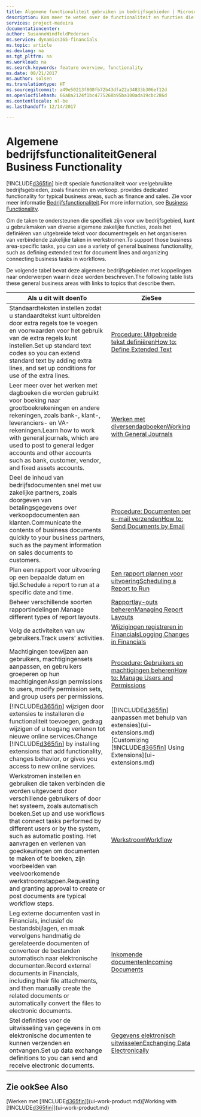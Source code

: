 ```yaml
---
title: Algemene functionaliteit gebruiken in bedrijfsgebieden | Microsoft Docs
description: Kom meer te weten over de functionaliteit en functies die worden gebruikt in bedrijfsgebieden in Dynamics 365 Business edition.
services: project-madeira
documentationcenter: 
author: SusanneWindfeldPedersen
ms.service: dynamics365-financials
ms.topic: article
ms.devlang: na
ms.tgt_pltfrm: na
ms.workload: na
ms.search.keywords: feature overview, functionality
ms.date: 08/21/2017
ms.author: solsen
ms.translationtype: HT
ms.sourcegitcommit: a49e50213f808fb72b43dfa22a34833b306ef12d
ms.openlocfilehash: 66a8a2124f1bc4775268b95ba100ada19cbc286d
ms.contentlocale: nl-be
ms.lasthandoff: 12/14/2017

---
```

# <a name="general-business-functionality"></a><span data-ttu-id="0816e-103">Algemene bedrijfsfunctionaliteit</span><span class="sxs-lookup"><span data-stu-id="0816e-103">General Business Functionality</span></span>
[!INCLUDE[d365fin](includes/d365fin_md.md)]<span data-ttu-id="0816e-104"> biedt speciale functionaliteit voor veelgebruikte bedrijfsgebieden, zoals financiën en verkoop.</span><span class="sxs-lookup"><span data-stu-id="0816e-104"> provides dedicated functionality for typical business areas, such as finance and sales.</span></span> <span data-ttu-id="0816e-105">Zie voor meer informatie [Bedrijfsfunctionaliteit](madeira-business-functionality.md).</span><span class="sxs-lookup"><span data-stu-id="0816e-105">For more information, see [Business Functionality](madeira-business-functionality.md).</span></span>

<span data-ttu-id="0816e-106">Om de taken te ondersteunen die specifiek zijn voor uw bedrijfsgebied, kunt u gebruikmaken van diverse algemene zakelijke functies, zoals het definiëren van uitgebreide tekst voor documentregels en het organiseren van verbindende zakelijke taken in werkstromen.</span><span class="sxs-lookup"><span data-stu-id="0816e-106">To support those business area-specific tasks, you can use a variety of general business functionality, such as defining extended text for document lines and organizing connecting business tasks in workflows.</span></span>



<span data-ttu-id="0816e-107">De volgende tabel bevat deze algemene bedrijfsgebieden met koppelingen naar onderwerpen waarin deze worden beschreven.</span><span class="sxs-lookup"><span data-stu-id="0816e-107">The following table lists these general business areas with links to topics that describe them.</span></span>

| <span data-ttu-id="0816e-108">Als u dit wilt doen</span><span class="sxs-lookup"><span data-stu-id="0816e-108">To</span></span> | <span data-ttu-id="0816e-109">Zie</span><span class="sxs-lookup"><span data-stu-id="0816e-109">See</span></span> |
| --- | --- |
| <span data-ttu-id="0816e-110">Standaardteksten instellen zodat u standaardtekst kunt uitbreiden door extra regels toe te voegen en voorwaarden voor het gebruik van de extra regels kunt instellen.</span><span class="sxs-lookup"><span data-stu-id="0816e-110">Set up standard text codes so you can extend standard text by adding extra lines, and set up conditions for use of the extra lines.</span></span> |[<span data-ttu-id="0816e-111">Procedure: Uitgebreide tekst definiëren</span><span class="sxs-lookup"><span data-stu-id="0816e-111">How to: Define Extended Text</span></span>](ui-how-define-ext-text.md) |
| <span data-ttu-id="0816e-112">Leer meer over het werken met dagboeken die worden gebruikt voor boeking naar grootboekrekeningen en andere rekeningen, zoals bank-, klant-, leveranciers- en VA-rekeningen.</span><span class="sxs-lookup"><span data-stu-id="0816e-112">Learn how to work with general journals, which are used to post to general ledger accounts and other accounts such as bank, customer, vendor, and fixed assets accounts.</span></span> |[<span data-ttu-id="0816e-113">Werken met diversendagboeken</span><span class="sxs-lookup"><span data-stu-id="0816e-113">Working with General Journals</span></span>](ui-work-general-journals.md) |
| <span data-ttu-id="0816e-114">Deel de inhoud van bedrijfsdocumenten snel met uw zakelijke partners, zoals doorgeven van betalingsgegevens over verkoopdocumenten aan klanten.</span><span class="sxs-lookup"><span data-stu-id="0816e-114">Communicate the contents of business documents quickly to your business partners, such as the payment information on sales documents to customers.</span></span> |[<span data-ttu-id="0816e-115">Procedure: Documenten per e-mail verzenden</span><span class="sxs-lookup"><span data-stu-id="0816e-115">How to: Send Documents by Email</span></span>](ui-how-send-documents-email.md) |
| <span data-ttu-id="0816e-116">Plan een rapport voor uitvoering op een bepaalde datum en tijd.</span><span class="sxs-lookup"><span data-stu-id="0816e-116">Schedule a report to run at a specific date and time.</span></span> |[<span data-ttu-id="0816e-117">Een rapport plannen voor uitvoering</span><span class="sxs-lookup"><span data-stu-id="0816e-117">Scheduling a Report to Run</span></span>](ui-work-report.md#ScheduleReport) |
| <span data-ttu-id="0816e-118">Beheer verschillende soorten rapportindelingen.</span><span class="sxs-lookup"><span data-stu-id="0816e-118">Manage different types of report layouts.</span></span> |[<span data-ttu-id="0816e-119">Rapportlay-outs beheren</span><span class="sxs-lookup"><span data-stu-id="0816e-119">Managing Report Layouts</span></span>](ui-manage-report-layouts.md) |
| <span data-ttu-id="0816e-120">Volg de activiteiten van uw gebruikers.</span><span class="sxs-lookup"><span data-stu-id="0816e-120">Track users' activities.</span></span>|[<span data-ttu-id="0816e-121">Wijzigingen registreren in Financials</span><span class="sxs-lookup"><span data-stu-id="0816e-121">Logging Changes in Financials</span></span>](across-log-changes.md)|
|<span data-ttu-id="0816e-122">Machtigingen toewijzen aan gebruikers, machtigingensets aanpassen, en gebruikers groeperen op hun machtigingen</span><span class="sxs-lookup"><span data-stu-id="0816e-122">Assign permissions to users, modify permission sets, and group users per permissions.</span></span>|[<span data-ttu-id="0816e-123">Procedure: Gebruikers en machtigingen beheren</span><span class="sxs-lookup"><span data-stu-id="0816e-123">How to: Manage Users and Permissions</span></span>](ui-how-users-permissions.md)|
| <span data-ttu-id="0816e-124">[!INCLUDE[d365fin](includes/d365fin_md.md)] wijzigen door extensies te installeren die functionaliteit toevoegen, gedrag wijzigen of u toegang verlenen tot nieuwe online services.</span><span class="sxs-lookup"><span data-stu-id="0816e-124">Change [!INCLUDE[d365fin](includes/d365fin_md.md)] by installing extensions that add functionality, changes behavior, or gives you access to new online services.</span></span> |<span data-ttu-id="0816e-125">[[!INCLUDE[d365fin](includes/d365fin_md.md)] aanpassen met behulp van extensies](ui-extensions.md)</span><span class="sxs-lookup"><span data-stu-id="0816e-125">[Customizing [!INCLUDE[d365fin](includes/d365fin_md.md)] Using Extensions](ui-extensions.md)</span></span> |
|<span data-ttu-id="0816e-126">Werkstromen instellen en gebruiken die taken verbinden die worden uitgevoerd door verschillende gebruikers of door het systeem, zoals automatisch boeken.</span><span class="sxs-lookup"><span data-stu-id="0816e-126">Set up and use workflows that connect tasks performed by different users or by the system, such as automatic posting.</span></span> <span data-ttu-id="0816e-127">Het aanvragen en verlenen van goedkeuringen om documenten te maken of te boeken, zijn voorbeelden van veelvoorkomende werkstroomstappen.</span><span class="sxs-lookup"><span data-stu-id="0816e-127">Requesting and granting approval to create or post documents are typical workflow steps.</span></span>|[<span data-ttu-id="0816e-128">Werkstroom</span><span class="sxs-lookup"><span data-stu-id="0816e-128">Workflow</span></span>](across-workflow.md)|
|<span data-ttu-id="0816e-129">Leg externe documenten vast in Financials, inclusief de bestandsbijlagen, en maak vervolgens handmatig de gerelateerde documenten of converteer de bestanden automatisch naar elektronische documenten.</span><span class="sxs-lookup"><span data-stu-id="0816e-129">Record external documents in Financials, including their file attachments, and then manually create the related documents or automatically convert the files to electronic documents.</span></span>|[<span data-ttu-id="0816e-130">Inkomende documenten</span><span class="sxs-lookup"><span data-stu-id="0816e-130">Incoming Documents</span></span>](across-income-documents.md)|
| <span data-ttu-id="0816e-131">Stel definities voor de uitwisseling van gegevens in om elektronische documenten te kunnen verzenden en ontvangen.</span><span class="sxs-lookup"><span data-stu-id="0816e-131">Set up data exchange definitions to you can send and receive electronic documents.</span></span> |[<span data-ttu-id="0816e-132">Gegevens elektronisch uitwisselen</span><span class="sxs-lookup"><span data-stu-id="0816e-132">Exchanging Data Electronically</span></span>](across-data-exchange.md) |

## <a name="see-also"></a><span data-ttu-id="0816e-133">Zie ook</span><span class="sxs-lookup"><span data-stu-id="0816e-133">See Also</span></span>
<span data-ttu-id="0816e-134">[Werken met [!INCLUDE[d365fin](includes/d365fin_md.md)]](ui-work-product.md)</span><span class="sxs-lookup"><span data-stu-id="0816e-134">[Working with [!INCLUDE[d365fin](includes/d365fin_md.md)]](ui-work-product.md)</span></span>

